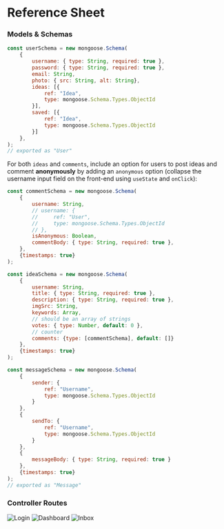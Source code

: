 # Reference Sheet

### Models & Schemas

```js
const userSchema = new mongoose.Schema(
    {
        username: { type: String, required: true },
        password: { type: String, required: true },
        email: String,
        photo: { src: String, alt: String},
        ideas: [{
            ref: "Idea",
            type: mongoose.Schema.Types.ObjectId
        }],
        saved: [{
            ref: "Idea",
            type: mongoose.Schema.Types.ObjectId
        }]
    },
);  
// exported as "User"  
```

For both `ideas` and `comments`, include an option for users to post ideas and comment **anonymously** by adding an `anonymous` option (collapse the username input field on the front-end using `useState` and `onClick`):

```js
const commentSchema = new mongoose.Schema(
    {
        username: String,
        // username: {
        //     ref: "User",
        //     type: mongoose.Schema.Types.ObjectId
        // },
        isAnonymous: Boolean,
        commentBody: { type: String, required: true },
    },
    {timestamps: true}
);

const ideaSchema = new mongoose.Schema(
    {
        username: String,
        title: { type: String, required: true },
        description: { type: String, required: true },
        imgSrc: String,
        keywords: Array,
        // should be an array of strings
        votes: { type: Number, default: 0 },
        // counter
        comments: {type: [commentSchema], default: []}
    },
    {timestamps: true}
);
```

```js
const messageSchema = new mongoose.Schema(
    {
        sender: {
            ref: "Username",
            type: mongoose.Schema.Types.ObjectId
        }
    },
    {
        sendTo: {
            ref: "Username",
            type: mongoose.Schema.Types.ObjectId
        }
    },
    {
        messageBody: { type: String, required: true }
    },
    {timestamps: true}
);
// exported as "Message"
```

### Controller Routes
<!-- 
## (Tables below will be modified to match routes in illustration) -->

![Login](https://i.imgur.com/qg3OONT.png)
![Dashboard](https://i.imgur.com/atYgdDz.png)
![Inbox](https://i.imgur.com/hsCwoNw.png)

<!-- | Type | URL | Model & Description | 
| --- | :---: | :---: |
| POST - Create | **/login** | Create an account |
| GET - Find | **/login** | Find and validate user credentials  |
| GET - FindMany | **/dash/:userId** | Render most recents/popular *(front-end toggle)* |
| POST - Create | **/post** | Create a new post |
| PUT - FindByIdAndUpdate | **/edit/:id** | Edit post *(should include user validation)* |
| GET - FindById | **/comments/:id** | ***Find idea post*** and render all comments |
| DELETE - FindByIdAndDelete | **/** | Delete post *(should include user validation)* |
| PUT - FindByIdAndUpdate | **/:id** | **Up or down-vote** post |
| POST - Create | **/** | Add a new comment |
| DELETE - FindByIdAndDelete| **/** | ***Find comment*** and delete |
| PUT - FindByIdAndUpdate | **/account/:userId** | Change user credentials *(should include user validation)* |
| OTHER | **/** | *Table-template* |

##### Post-MVP:
| Type | URL | Model & Description | 
| --- | :---: | :---: |
| POST - Create | **/message** | Send a message to a user referencing an idea |
| GET - FindMany | **/thread/:senderId** | Gets all messages between two users |
| GET - Find | **/inbox** | Get all messages |
| DELETE - FindByIdAndDelete | **/** | Delete a message in a thread | -->

